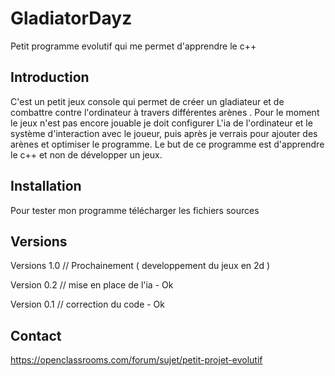 <snippet>
  
# GladiatorDayz
Petit programme evolutif qui me permet d'apprendre le c++
## Introduction
C'est un petit jeux console qui permet de créer un gladiateur et de combattre contre l'ordinateur à travers différentes arènes .
Pour le moment le jeux n'est pas encore jouable je doit configurer L'ia de l'ordinateur et le système d'interaction avec le joueur, puis après je verrais pour ajouter des arènes et optimiser le programme. 
Le but de ce programme est d'apprendre le c++ et non de développer un jeux.
## Installation
Pour tester mon programme télécharger les fichiers sources
## Versions
Versions 1.0 // Prochainement ( developpement du jeux en 2d )

Version 0.2  // mise en place de l'ia - Ok

Version 0.1 // correction du code - Ok
## Contact
https://openclassrooms.com/forum/sujet/petit-projet-evolutif

  
</snippet>

